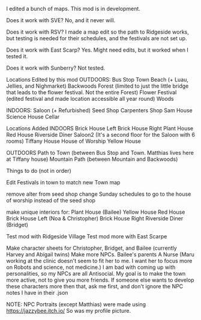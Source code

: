 I edited a bunch of maps.
This mod is in development.


Does it work with SVE?
No, and it never will.

Does it work with RSV?
I made a map edit so the path to Ridgeside works, but testing is needed for their schedules, and the festivals are not set up.

Does it work with East Scarp?
Yes.
Might need edits, but it worked when I tested it.

Does it work with Sunberry?
Not tested.



Locations Edited by this mod
OUTDOORS:
Bus Stop
Town
Beach (+ Luau, Jellies, and Nighmarket)
Backwoods
Forest (limited to just the little bridge that leads to the flower festival. Not the entire Forest)
Flower Festival (edited festival and made location accessible all year round)
Woods

INDOORS:
Saloon (+ Refurbished)
Seed Shop
Carpenters Shop
Sam House
Science House
Cellar

Locations Added
INDOORS
Brick House Left
Brick House Right
Plant House
Red House
Riverside Diner
Saloon2 (It's a second floor for the Saloon with 6 rooms)
Tiffany House
House of Worship
Yellow House

OUTDOORS
Path to Town (between Bus Stop and Town. Matthias lives here at Tiffany house)
Mountain Path (between Mountain and Backwoods)





Things to do (not in order)

Edit Festivals in town to match new Town map 

remove alter from seed shop
change Sunday schedules to go to the house of worship instead of the seed shop

make unique interiors for:
Plant House (Bailee)
Yellow House
Red House
Brick House Left (Noa & Christopher)
Brick House Right
Riverside Diner (Bridget)

Test mod with Ridgeside Village
Test mod more with East Scarpe


Make character sheets for Christopher, Bridget, and Bailee (currently Harvey and Abigail twins)
Make more NPCs.
Bailee's parents
A Nurse (Maru working at the clinic doesn't seem to fit her to me. I want her to focus more on Robots and science, not medicine.)
I am bad with coming up with personalities, so my NPCs are all Antisocial. My goal is to make the town more active, not to give you more friends. If someone else wants to develop these characters more then that, ask me first, and don't ignore the NPC notes I have in their .json




NOTE:
NPC Portraits (except Matthias) were made using https://jazzybee.itch.io/
So was my profile picture.
